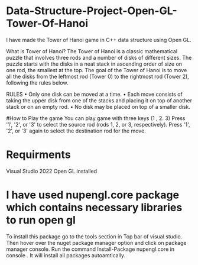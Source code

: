 # Data-Structure-Project-Open-GL-Tower-Of-Hanoi
I have made the Tower of Hanoi game in C++ data structure  using Open GL.

What is Tower of Hanoi?
The Tower of Hanoi is a classic mathematical puzzle that involves three rods and a number of disks of different sizes.
The puzzle starts with the disks in a neat stack in ascending order of size on one rod, the smallest at the top. 
The goal of the Tower of Hanoi is to move all the disks from the leftmost rod (Tower 0) to the rightmost rod (Tower 2),
following the rules below.

 RULES
•	Only one disk can be moved at a time.
•	Each move consists of taking the upper disk from one of the stacks and placing it on top of another stack or on an empty rod.
•	No disk may be placed on top of a smaller disk.

#How to Play the game
You can play game with three keys (1 , 2. 3)
Press '1', '2', or '3' to select the source rod (rods 1, 2, or 3, respectively).
Press '1', '2', or '3' again to select the destination rod for the move.


#  Requirments
Visual Studio 2022
Open GL installed 

# I have used nupengl.core package which contains necessary libraries to run open gl
To install this package go to the tools section in Top bar of visual studio. Then hover over the nuget package manager option and click on package manager console. Run the command Install-Package nupengl.core in console . It will install all packages autoamtically.
